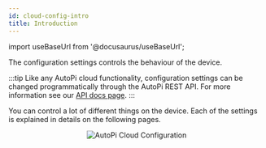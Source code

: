 ```yaml
---
id: cloud-config-intro
title: Introduction
---
```


import useBaseUrl from '@docusaurus/useBaseUrl';


The configuration settings controls the behaviour of the device.

:::tip
Like any AutoPi cloud functionality, configuration settings can be changed programmatically through the AutoPi REST API. For more information see our [API docs page](https://api.autopi.io/).
:::

You can control a lot of different things on the device. Each of the settings is explained in details on the following pages.

<p align="center">
  <img src={useBaseUrl('/img/cloud/configuration.jpg')} alt="AutoPi Cloud Configuration"/>
</p>